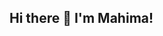 ## Hi there 👋 I'm Mahima!

<!--
**mahimanarula777/mahimanarula777** is a ✨ _special_ ✨ repository because its `README.md` (this file) appears on your GitHub profile.

**Here are some ideas to get you started:**

- 🔭 I’m currently working on ...
- 🌱 I’m currently learning Data Analytics Tools and Techniques
- 👯 I’m looking to collaborate on Data Analysts
- 🤔 I’m looking for help with ...
- 💬 Ask me about 
Committed to continuous learning and staying at the forefront of emerging tools and trends in the dynamic data landscape.
Eager to transition my skills into the realm of data analysis.
- 📫 How to reach me: nmahima77@gmail.com
- 😄 Pronouns: ...
- ⚡ Fun fact: ...
-->
